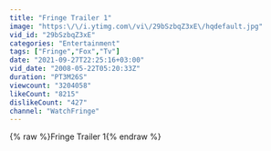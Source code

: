 ```yaml
---
title: "Fringe Trailer 1"
image: "https:\/\/i.ytimg.com\/vi\/29bSzbqZ3xE\/hqdefault.jpg"
vid_id: "29bSzbqZ3xE"
categories: "Entertainment"
tags: ["Fringe","Fox","Tv"]
date: "2021-09-27T22:25:16+03:00"
vid_date: "2008-05-22T05:20:33Z"
duration: "PT3M26S"
viewcount: "3204058"
likeCount: "8215"
dislikeCount: "427"
channel: "WatchFringe"
---
```

{% raw %}Fringe Trailer 1{% endraw %}
